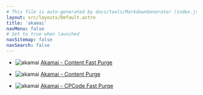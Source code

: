 ```yaml
---
# This file is auto-generated by docs/tools/MarkdownGenerator (index.js)
layout: src/layouts/Default.astro
title: 'akamai'
navMenu: false
# Set to true when launched
navSitemap: false
navSearch: false
---
```


<ul>

<li>

![akamai](https://i.octopus.com/library/step-templates/akamai.png) [Akamai - Content Fast Purge](/integrations/akamai/akamai-content-fast-purge)

</li>
        
<li>

![akamai](https://i.octopus.com/library/step-templates/akamai.png) [Akamai - Content Purge](/integrations/akamai/akamai-content-purge)

</li>
        
<li>

![akamai](https://i.octopus.com/library/step-templates/akamai.png) [Akamai - CPCode Fast Purge](/integrations/akamai/akamai-cpcode-fast-purge)

</li>
        
</ul>
